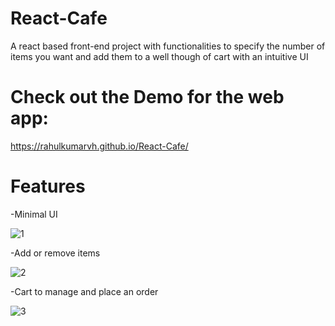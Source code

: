 # React-Cafe

A react based front-end project with functionalities to specify the number of items you want and add them to a well though of cart with an intuitive UI 

# Check out the Demo for the web app:
https://rahulkumarvh.github.io/React-Cafe/

# Features

-Minimal UI

![1](https://user-images.githubusercontent.com/66205950/129450321-e95ee25a-2dba-43b6-8764-32817077a46f.jpg)


-Add or remove items

![2](https://user-images.githubusercontent.com/66205950/129450344-1620b1b9-35fe-4899-9913-6ec46c0fbc54.jpg)


-Cart to manage and place an order

![3](https://user-images.githubusercontent.com/66205950/129450347-1ce5527a-d4de-4324-bdab-27704a6c97d0.jpg)
